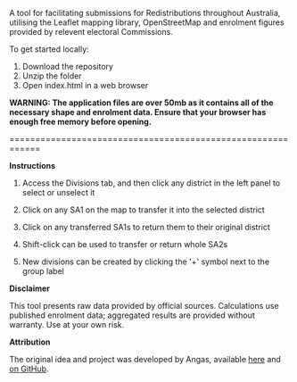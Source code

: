 A tool for facilitating submissions for Redistributions throughout Australia, utilising the Leaflet mapping library, OpenStreetMap and enrolment figures provided by relevent electoral Commissions.

To get started locally:
1. Download the repository
2. Unzip the folder
3. Open index.html in a web browser

**WARNING: The application files are over 50mb as it contains all of the necessary shape and enrolment data. Ensure that your browser has enough free memory before opening.**

============================================================

**Instructions**

1. Access the Divisions tab, and then click any district in the left panel to select or unselect it

2. Click on any SA1 on the map to transfer it into the selected district

3. Click on any transferred SA1s to return them to their original district

4. Shift-click can be used to transfer or return whole SA2s

5. New divisions can be created by clicking the '+' symbol next to the group label

**Disclaimer**

This tool presents raw data provided by official sources. Calculations use published enrolment data; aggregated results are provided without warranty. Use at your own risk.

**Attribution**

The original idea and project was developed by Angas, available [here](https://auredistribution.neocities.org/) and [on GitHub](https://github.com/auredistribution/qld-state-redistribution).